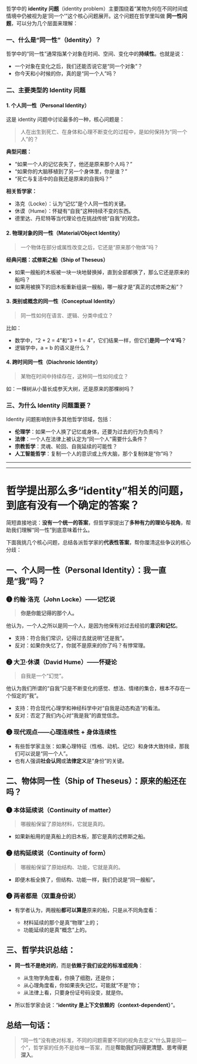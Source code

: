 哲学中的 **identity 问题**（identity problem）主要围绕着“某物为何在不同时间或情境中仍被视为是‘同一个’”这个核心问题展开。这个问题在哲学里叫做 **同一性问题**，可以分为几个层面来理解：
 
### 一、什么是“同一性”（Identity）？

哲学中的“同一性”通常指某个对象在时间、空间、变化中的**持续性**。也就是说：

* 一个对象在变化之后，我们还能否说它是“同一个对象”？
* 你今天和小时候的你，真的是“同一个人”吗？
 
### 二、主要类型的 Identity 问题

#### 1. **个人同一性（Personal Identity）**

这是 identity 问题中讨论最多的一种，核心问题是：

> 人在出生到死亡、在身体和心理不断变化的过程中，是如何保持为“同一个人”的？

**典型问题：**

* “如果一个人的记忆丧失了，他还是原来那个人吗？”
* “如果你的大脑移植到了另一个身体里，你是谁？”
* “死亡与复活中的自我还是原来的自我吗？”

**相关哲学家：**

* 洛克（Locke）：认为“记忆”是个人同一性的关键。
* 休谟（Hume）：怀疑有“自我”这种持续不变的东西。
* 德里达、丹尼特等当代理论也在挑战传统“自我”的观念。
 
#### 2. **物理对象的同一性（Material/Object Identity）**

> 一个物体在部分或属性改变之后，它还是“原来那个物体”吗？

**经典问题：忒修斯之船（Ship of Theseus）**

* 如果一艘船的木板被一块一块地替换掉，直到全部都换了，那么它还是原来的船吗？
* 如果用被换下的旧木板重新组装一艘船，哪一艘才是“真正的忒修斯之船”？
 
#### 3. **类别或概念的同一性（Conceptual Identity）**

> 同一性如何在语言、逻辑、分类中成立？

比如：

* 数学中，“2 + 2 = 4”和“3 + 1 = 4”，它们结果一样，但它们**是同一个‘4’吗**？
* 逻辑学中，a = b 的语义是什么？
 

#### 4. **跨时间同一性（Diachronic Identity）**

> 某物在时间中持续存在，这种同一性如何成立？

如：一棵树从小苗长成参天大树，还是原来的那棵树吗？
 

### 三、为什么 Identity 问题重要？

Identity 问题影响到许多其他哲学领域，包括：

* **伦理学**：如果一个人换了记忆或身体，还要为过去的行为负责吗？
* **法律**：一个人在法律上被认定为“同一个人”需要什么条件？
* **宗教哲学**：灵魂、轮回、自我延续的可能性？
* **人工智能哲学**：复制一个人的意识或上传大脑，那个复制体是“你”吗？

-------------------
-------------------


# **哲学提出那么多“identity”相关的问题，到底有没有一个确定的答案？**

简短直接地说：**没有一个统一的答案**，但哲学家提出了**多种有力的理论与视角**，帮助我们理解“同一性”到底意味着什么。

下面我挑几个核心问题，总结各派哲学家的**代表性答案**，帮你厘清这些争议的核心分歧：
 

## 一、个人同一性（Personal Identity）：我一直是“我”吗？

### ❶ 约翰·洛克（John Locke）——**记忆说**

> **你是你能记得的那个人。**

他认为，一个人之所以是同一个人，是因为他保有对过去经验的**意识和记忆**。

* 支持：符合我们常识，记得过去就说明“还是我”。
* 反对：如果你失忆了，你就不是原来的你了吗？有悖常理。
 

### ❷ 大卫·休谟（David Hume）——**怀疑论**

> 自我是一个“幻觉”。

他认为我们所谓的“自我”只是不断变化的感觉、想法、情绪的集合，根本不存在一个恒定的“我”。

* 支持：符合现代心理学和神经科学中对“自我是动态构造”的看法。
* 反对：否定了我们内心对“我是我”的直觉信念。
 

### ❸ 现代观点——**心理连续性 + 身体连续性**

* 有些哲学家主张：如果心理特征（性格、动机、记忆）和身体大致持续，那我们可以说是“同一个人”。
* 也有人强调**社会认同**或**法律定义**是“身份”的关键。
 

## 二、物体同一性（Ship of Theseus）：原来的船还在吗？

### ❶ 本体延续说（Continuity of matter）

> 哪艘船保留了原始材料，它就是真的。

* 如果新船用的是真船上的旧木板，那它是真的忒修斯之船。

### ❷ 结构延续说（Continuity of form）

> 哪艘船保留了原始结构、功能，它就是真的。

* 即便木板全换了，但结构、功能一样，我们仍说是“同一艘船”。

### ❸ 两者都是（双重身份说）

* 有学者认为，两艘船**都可以算是**原来的船，只是从不同角度看：

  * 材料延续的那个是真“物理”上的；
  * 功能延续的是真“概念”上的。
 
## 三、哲学共识总结：

* **同一性不是绝对的**，而是**依赖于我们设定的标准或视角**：

  * 从生物学角度看，你换了细胞，还是你；
  * 从心理角度看，你如果丧失记忆，可能就“不是”你；
  * 从法律上看，只要身份证号码没变，就是你。

* 所以哲学家会说：“**identity 是上下文依赖的（context-dependent）**”。
 

## 总结一句话：

> “同一性”没有绝对标准，不同的问题需要不同的视角去定义“什么算是同一个”，哲学家的任务不是给唯一答案，而是**帮助我们问得更清楚、思考得更深入**。
 
